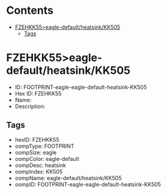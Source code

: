



Contents
========

* [FZEHKK55>eagle-default/heatsink/KK505](#fzehkk55eagle-defaultheatsinkkk505)
	* [Tags](#tags)

# FZEHKK55>eagle-default/heatsink/KK505

- ID: FOOTPRINT-eagle-eagle-default-heatsink-KK505
- Hex ID: FZEHKK55
- Name: 
- Description: 

## Tags

- hexID: FZEHKK55
- oompType: FOOTPRINT
- oompSize: eagle
- oompColor: eagle-default
- oompDesc: heatsink
- oompIndex: KK505
- oompName: eagle-default/heatsink/KK505
- oompID: FOOTPRINT-eagle-eagle-default-heatsink-KK505
